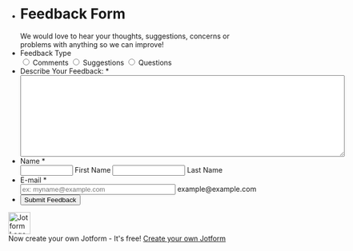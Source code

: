 <script src="https://cdn01.jotfor.ms/static/prototype.forms.js" type="text/javascript"></script> <script src="https://cdn02.jotfor.ms/static/jotform.forms.js?3.3.29989" type="text/javascript"></script> <script defer src="https://cdnjs.cloudflare.com/ajax/libs/punycode/1.4.1/punycode.js"></script> <script type="text/javascript">	JotForm.newDefaultTheme = true; 	JotForm.extendsNewTheme = false; 	JotForm.newPaymentUIForNewCreatedForms = false; 	JotForm.newPaymentUI = true; 	JotForm.clearFieldOnHide="disable"; 	JotForm.init(function(){ 	/*INIT-START*/ if (window.JotForm && JotForm.accessible) $('input_4').setAttribute('tabindex',0); setTimeout(function() { $('input_6').hint('ex: myname@example.com'); }, 20); 	/*INIT-END*/ 	}); JotForm.prepareCalculationsOnTheFly([null,{"name":"clickTo","qid":"1","text":"Feedback Form","type":"control_head"},{"name":"submitForm","qid":"2","text":"Submit Feedback","type":"control_button"},{"name":"feedbackType","qid":"3","text":"Feedback Type","type":"control_radio"},{"name":"describeYour","qid":"4","text":"Describe Your Feedback:","type":"control_textarea"},null,{"name":"email6","qid":"6","subLabel":"example@example.com","text":"E-mail","type":"control_email"},null,{"name":"name","qid":"8","text":"Name","type":"control_fullname"}]); setTimeout(function() { JotForm.paymentExtrasOnTheFly([null,{"name":"clickTo","qid":"1","text":"Feedback Form","type":"control_head"},{"name":"submitForm","qid":"2","text":"Submit Feedback","type":"control_button"},{"name":"feedbackType","qid":"3","text":"Feedback Type","type":"control_radio"},{"name":"describeYour","qid":"4","text":"Describe Your Feedback:","type":"control_textarea"},null,{"name":"email6","qid":"6","subLabel":"example@example.com","text":"E-mail","type":"control_email"},null,{"name":"name","qid":"8","text":"Name","type":"control_fullname"}]);}, 20); </script> <style type="text/css">@media print{.form-section{display:inline!important}.form-pagebreak{display:none!important}.form-section-closed{height:auto!important}.page-section{position:initial!important}}</style> <link type="text/css" rel="stylesheet" href="https://cdn01.jotfor.ms/themes/CSS/5e6b428acc8c4e222d1beb91.css?themeRevisionID=5f30e2a790832f3e96009402"/> <link type="text/css" rel="stylesheet" href="https://cdn02.jotfor.ms/css/styles/payment/payment_styles.css?3.3.29989" /> <link type="text/css" rel="stylesheet" href="https://cdn03.jotfor.ms/css/styles/payment/payment_feature.css?3.3.29989" /> <form class="jotform-form" action="https://submit.jotform.com/submit/220054029123441/" method="post" name="form_220054029123441" id="220054029123441" accept-charset="utf-8" autocomplete="on"> <input type="hidden" name="formID" value="220054029123441" /> <input type="hidden" id="JWTContainer" value="" /> <input type="hidden" id="cardinalOrderNumber" value="" /> <div role="main" class="form-all"> <style> .form-all:before { background: none;} </style> <ul class="form-section page-section"> <li id="cid_1" class="form-input-wide" data-type="control_head"> <div class="form-header-group header-large"> <div class="header-text httal htvam"> <h1 id="header_1" class="form-header" data-component="header"> Feedback Form </h1> <div id="subHeader_1" class="form-subHeader"> We would love to hear your thoughts, suggestions, concerns or problems with anything so we can improve! </div> </div> </div> </li> <li class="form-line" data-type="control_radio" id="id_3"> <label class="form-label form-label-top form-label-auto" id="label_3" for="input_3"> Feedback Type </label> <div id="cid_3" class="form-input-wide" data-layout="full"> <div class="form-multiple-column" data-columncount="3" role="group" aria-labelledby="label_3" data-component="radio"> <span class="form-radio-item"> <span class="dragger-item"> </span> <input type="radio" aria-describedby="label_3" class="form-radio" id="input_3_0" name="q3_feedbackType" value="Comments" /> <label id="label_input_3_0" for="input_3_0"> Comments </label> </span> <span class="form-radio-item"> <span class="dragger-item"> </span> <input type="radio" aria-describedby="label_3" class="form-radio" id="input_3_1" name="q3_feedbackType" value="Suggestions" /> <label id="label_input_3_1" for="input_3_1"> Suggestions </label> </span> <span class="form-radio-item"> <span class="dragger-item"> </span> <input type="radio" aria-describedby="label_3" class="form-radio" id="input_3_2" name="q3_feedbackType" value="Questions" /> <label id="label_input_3_2" for="input_3_2"> Questions </label> </span> </div> </div> </li> <li class="form-line jf-required" data-type="control_textarea" id="id_4"> <label class="form-label form-label-top form-label-auto" id="label_4" for="input_4"> Describe Your Feedback: <span class="form-required"> * </span> </label> <div id="cid_4" class="form-input-wide jf-required" data-layout="full"> <textarea id="input_4" class="form-textarea validate[required]" name="q4_describeYour" style="width:648px;height:163px" data-component="textarea" required="" aria-labelledby="label_4"></textarea> </div> </li> <li class="form-line jf-required" data-type="control_fullname" id="id_8"> <label class="form-label form-label-top form-label-auto" id="label_8" for="first_8"> Name <span class="form-required"> * </span> </label> <div id="cid_8" class="form-input-wide jf-required" data-layout="full"> <div data-wrapper-react="true"> <span class="form-sub-label-container" style="vertical-align:top" data-input-type="first"> <input type="text" id="first_8" name="q8_name[first]" class="form-textbox validate[required]" data-defaultvalue="" autoComplete="section-input_8 given-name" size="10" value="" data-component="first" aria-labelledby="label_8 sublabel_8_first" required="" /> <label class="form-sub-label" for="first_8" id="sublabel_8_first" style="min-height:13px" aria-hidden="false"> First Name </label> </span> <span class="form-sub-label-container" style="vertical-align:top" data-input-type="last"> <input type="text" id="last_8" name="q8_name[last]" class="form-textbox validate[required]" data-defaultvalue="" autoComplete="section-input_8 family-name" size="15" value="" data-component="last" aria-labelledby="label_8 sublabel_8_last" required="" /> <label class="form-sub-label" for="last_8" id="sublabel_8_last" style="min-height:13px" aria-hidden="false"> Last Name </label> </span> </div> </div> </li> <li class="form-line jf-required" data-type="control_email" id="id_6"> <label class="form-label form-label-top form-label-auto" id="label_6" for="input_6"> E-mail <span class="form-required"> * </span> </label> <div id="cid_6" class="form-input-wide jf-required" data-layout="half"> <span class="form-sub-label-container" style="vertical-align:top"> <input type="email" id="input_6" name="q6_email6" class="form-textbox validate[required, Email]" data-defaultvalue="" style="width:310px" size="310" value="" placeholder="ex: myname@example.com" data-component="email" aria-labelledby="label_6 sublabel_input_6" required="" /> <label class="form-sub-label" for="input_6" id="sublabel_input_6" style="min-height:13px" aria-hidden="false"> example@example.com </label> </span> </div> </li> <li class="form-line" data-type="control_button" id="id_2"> <div id="cid_2" class="form-input-wide" data-layout="full"> <div data-align="auto" class="form-buttons-wrapper form-buttons-auto jsTest-button-wrapperField"> <button id="input_2" type="submit" class="form-submit-button submit-button jf-form-buttons jsTest-submitField" data-component="button" data-content=""> Submit Feedback </button> </div> </div> </li> <li style="display:none"> Should be Empty: <input type="text" name="website" value="" /> </li> </ul> </div> <script> JotForm.showJotFormPowered = "new_footer"; </script> <script> JotForm.poweredByText = "Powered by Jotform"; </script> <input type="hidden" class="simple_spc" id="simple_spc" name="simple_spc" value="220054029123441" /> <script type="text/javascript"> var all_spc = document.querySelectorAll("form[id='220054029123441'] .si" + "mple" + "_spc"); for (var i = 0; i < all_spc.length; i++) { all_spc[i].value = "220054029123441-220054029123441"; } </script> <div class="formFooter-heightMask"> </div> <div class="formFooter f6 branding21"> <div class="formFooter-wrapper formFooter-leftSide"> <a href="https://www.jotform.com/?utm_source=formfooter&utm_medium=banner&utm_term=220054029123441&utm_content=jotform_logo&utm_campaign=powered_by_jotform_le" target="_blank" class="formFooter-logoLink"><img class="formFooter-logo" src="https://cdn.jotfor.ms/assets/img/logo2021/jotform-logo-white.svg" alt="Jotform Logo" style="height: 44px;"></a> </div> <div class="formFooter-wrapper formFooter-rightSide"> <span class="formFooter-text"> Now create your own Jotform - It's free! </span> <a class="formFooter-button" href="https://www.jotform.com/?utm_source=formfooter&utm_medium=banner&utm_term=220054029123441&utm_content=jotform_button&utm_campaign=powered_by_jotform_le" target="_blank">Create your own Jotform</a> </div> </div> </form> <script src="https://cdn.jotfor.ms//js/vendor/smoothscroll.min.js?v=3.3.29989"></script> <script src="https://cdn.jotfor.ms//js/errorNavigation.js?v=3.3.29989"></script>
